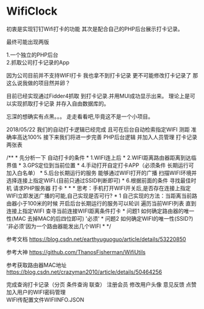 # WifiClock
初衷是实现钉钉Wifi打卡的功能  其次是配合自己的PHP后台展示打卡记录。


最终可能出现两版

1.一个独立的PHP后台  
2.抓取公司打卡记录的App

因为公司目前并不支持WIFI打卡
我也拿不到打卡记录
更不可能修改打卡记录了
那这么说我做的项目然并卵？

目前已经实现通过Fidder4抓取 到打卡记录.并用MUI成功显示出来。
理论上是可以实现抓取打卡记录  并存入自由数据库的。

忘深的想确实有点黑。。。
走走看看吧,毕竟这不是一个小项目。


2018/05/22 我们的自动打卡逻辑已经完成  且可在后台自动检索指定WIFI 测距 准确率高达100% 
接下来我们将进一步完善 PHP后台逻辑  并加入人员管理 打卡记录两张表 

 /**
     * 先分析一下 自动打卡的条件
     * 1.WIFI连上后
     * 2.WIFI距离路由器距离到达临界值
     * 3.GPS定位到当前位置
     * 4.手动打开自定打卡APP（必须条件 长期运行可加入白名单）
     * 5.后台长期运行的服务 能够通过WIFI打开的广播 扫描WIFI环境并选择连接上指定WIFI.(目前只通过SSID判断即可)
     * 6.根据前面的条件 寻找最佳时机  请求PHP服务器 打卡
     *
     *
     * 思考：手机打开WIFI开关后,是否存在连接上指定WIFI立即发送广播的可能,自己实现是否可行?
     * 1 自己实现的方法：当距离当前路由器小于100米的时候 开启后台长期运行的服务可以轮训 遍历当前WIFI列表 直到连接上指定WIFI 查寻当前连接WIFI距离条件打卡
     *  问题1  如何确定路由器的唯一性(MAC 去掉MAC的后四位即可) '必须'
     *  问题2  如何确定WIFI的唯一性(SSID?)  '非必须'因为一个路由器能发出几个WIFI
     * */
	 
参考文档
https://blog.csdn.net/earthyuguoguo/article/details/53220850

参考大神
https://github.com/ThanosFisherman/WifiUtils

参考获取路由器MAC地址
https://blog.csdn.net/crazyman2010/article/details/50464256

 完成查询打卡记录（分页 条件查询  联查）
 注册会员 
 修改用户头像 意见反馈  点赞 
 加入用户的WIFI密码管理  
 WIFI传配置文件WIFIINFO.JSON 
 
 